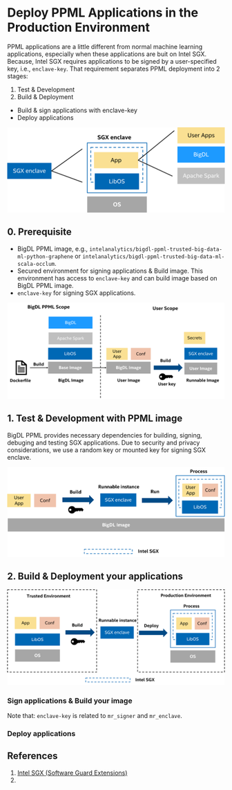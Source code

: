 # Deploy PPML Applications in the Production Environment

PPML applications are a little different from normal machine learning applications, especially when these applications are buit on Intel SGX. Because, Intel SGX requires applications to be signed by a user-specified key, i.e., `enclave-key`. That requirement separates PPML deployment into 2 stages:
1. Test & Development
2. Build & Deployment
* Build & sign applications with enclave-key
* Deploy applications



![](../images/ppml_sgx_enclave.png)

## 0. Prerequisite

* BigDL PPML image, e.g., `intelanalytics/bigdl-ppml-trusted-big-data-ml-python-graphene` or `intelanalytics/bigdl-ppml-trusted-big-data-ml-scala-occlum`.
* Secured environment for signing applications & Build image. This environment has access to `enclave-key` and can build image based on BigDL PPML image.
* `enclave-key` for signing SGX applications.

![](../images/ppml_scope.png)

## 1. Test & Development with PPML image

BigDL PPML provides necessary dependencies for building, signing, debuging and testing SGX applications. Due to security and privacy considerations, we use a random key or mounted key for signing SGX enclave.

![](../images/ppml_test_dev.png)



## 2. Build & Deployment your applications

![](../images/ppml_build_deploy.png)

### Sign applications & Build your image

Note that: `enclave-key` is related to `mr_signer` and `mr_enclave`.



### Deploy applications

## References

1. [Intel SGX (Software Guard Extensions)](https://www.intel.com/content/www/us/en/developer/tools/software-guard-extensions/overview.html)
2. 